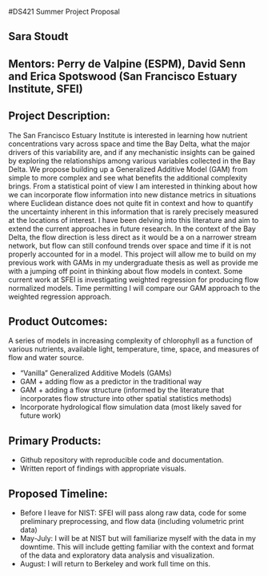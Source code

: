 #DS421 Summer Project Proposal

## Sara Stoudt 

## Mentors: Perry de Valpine (ESPM), David Senn and Erica Spotswood (San Francisco Estuary Institute, SFEI)

## Project Description:

The San Francisco Estuary Institute is interested in learning how nutrient concentrations vary across space and time the Bay Delta, what the major drivers of this variability are, and if any mechanistic insights can be gained by exploring the relationships among various variables collected in the Bay Delta. We propose building up a Generalized Additive Model (GAM) from simple to more complex and see what benefits the additional complexity brings. 
From a statistical point of view I am interested in thinking about how we can incorporate flow information into new distance metrics in situations where Euclidean distance does not quite fit in context and how to quantify the uncertainty inherent in this information that is rarely precisely measured at the locations of interest. I have been delving into this literature and aim to extend the current approaches in future research.
In the context of the Bay Delta, the flow direction is less direct as it would be a on a narrower stream network, but flow can still confound trends over space and time if it is not properly accounted for in a model. This project will allow me to build on my previous work with GAMs in my undergraduate thesis as well as provide me with a jumping off point in thinking about flow models in context. Some current work at SFEI is investigating weighted regression for producing flow normalized models. Time permitting I will compare our GAM approach to the weighted regression approach.

## Product Outcomes: 

A series of models in increasing complexity of chlorophyll as a function of various nutrients, available light, temperature, time, space, and measures of flow and water source.

- “Vanilla” Generalized Additive Models (GAMs)
- GAM + adding flow as a predictor in the traditional way
- GAM + adding a flow structure (informed by the literature that incorporates flow structure into other spatial statistics methods)
- Incorporate hydrological flow simulation data (most likely saved for future work)

## Primary Products:
- Github repository with reproducible code and documentation.
- Written report of findings with appropriate visuals.

## Proposed Timeline:
- Before I leave for NIST: SFEI will pass along raw data, code for some preliminary preprocessing, and flow data (including volumetric print data)	
- May-July: I will be at NIST but will familiarize myself with the data in my downtime. This will include getting familiar with the context and format of the data and exploratory data analysis and visualization.
- August: I will return to Berkeley and work full time on this.
